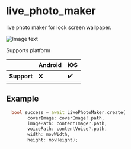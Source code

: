 # live_photo_maker

live photo maker for lock screen wallpaper.

![Image text](https://github.com/andfaraway/live_photo_maker/blob/master/example.gif)

Supports platform

|             | Android | iOS  | 
|-------------|---------|------|
| **Support** | ❌️ | ✔️ |


## Example
```dart
  bool success = await LivePhotoMaker.create(
        coverImage: coverImage!.path,
        imagePath: contentImage?.path,
        voicePath: contentVoice?.path,
        width: movWidth,
        height: movHeight);
```




